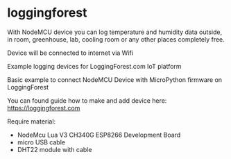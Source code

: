 # loggingforest

With NodeMCU device you can log temperature and humidity data outside, in room, greenhouse, lab, cooling room or any other places completely free.

Device will be connected to internet via Wifi

Example logging devices for LoggingForest.com IoT platform

Basic example to connect NodeMCU Device with MicroPython firmware on LoggingForest

You can found guide how to make and add device here: https://loggingforest.com

Require material:
  - NodeMcu Lua V3 CH340G ESP8266 Development Board
  - micro USB cable
  - DHT22 module with cable